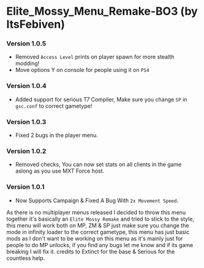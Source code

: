 # Elite_Mossy_Menu_Remake-BO3 (by ItsFebiven)

### Version 1.0.5
- Removed `Access Level` prints on player spawn for more stealth modding!
- Move options Y on console for people using it on `PS4`

### Version 1.0.4 
- Added support for serious T7 Compiler, Make sure you change `SP` in `gsc.conf` to correct gametype!

### Version 1.0.3 
- Fixed 2 bugs in the player menu.

### Version 1.0.2 
- Removed checks, You can now set stats on all clients in the game aslong as you use MXT Force host.

### Version 1.0.1 
- Now Supports Campaign & Fixed A Bug With `2x Movement Speed`.


As there is no multiplayer menus released I decided to throw this menu together it's basically an `Elite Mossy Remake` and tried to stick to the style, this menu will work both on MP, ZM & SP just make sure you change the mode in infinity loader to the correct gametype, this menu has just basic mods as I don't want to be working on this menu as it's mainly just for people to do MP unlocks, if you find any bugs let me know and if its game breaking I will fix it. credits to Extinct for the base & Serious for the countless help.
